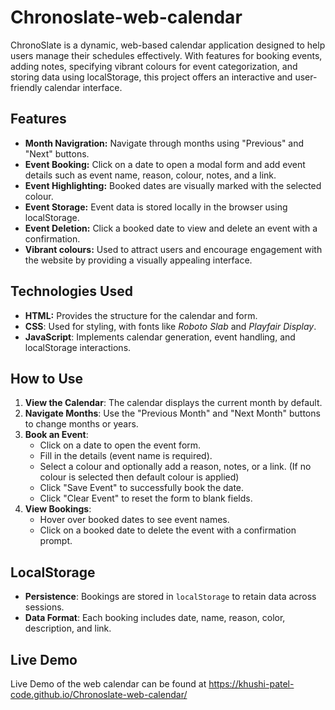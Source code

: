 # Chronoslate-web-calendar
ChronoSlate is a dynamic, web-based calendar application designed to help users manage their schedules effectively. With features for booking events, adding notes, specifying vibrant colours for event categorization, and storing data using localStorage, this project offers an interactive and user-friendly calendar interface.

## Features
- **Month Navigration:** Navigate through months using "Previous" and "Next" buttons.
- **Event Booking:** Click on a date to open a modal form and add event details such as event name, reason, colour, notes, and a link.
- **Event Highlighting:** Booked dates are visually marked with the selected colour.
- **Event Storage:** Event data is stored locally in the browser using localStorage.
- **Event Deletion:** Click a booked date to view and delete an event with a confirmation.
- **Vibrant colours:** Used to attract users and encourage engagement with the website by providing a visually appealing interface.

## Technologies Used
- **HTML:** Provides the structure for the calendar and form.
- **CSS**: Used for styling, with fonts like *Roboto Slab* and *Playfair Display*.  
- **JavaScript**: Implements calendar generation, event handling, and localStorage interactions.

## How to Use
1. **View the Calendar**: The calendar displays the current month by default.
2. **Navigate Months**: Use the "Previous Month" and "Next Month" buttons to change months or years.
3. **Book an Event**:
   - Click on a date to open the event form.
   - Fill in the details (event name is required).
   - Select a colour and optionally add a reason, notes, or a link. (If no colour is selected then default colour is applied)
   - Click "Save Event" to successfully book the date.
   - Click "Clear Event" to reset the form to blank fields.
4. **View Bookings**:
   - Hover over booked dates to see event names.
   - Click on a booked date to delete the event with a confirmation prompt.

## LocalStorage

- **Persistence**: Bookings are stored in `localStorage` to retain data across sessions.
- **Data Format**: Each booking includes date, name, reason, color, description, and link.

## Live Demo

Live Demo of the web calendar can be found at https://khushi-patel-code.github.io/Chronoslate-web-calendar/
